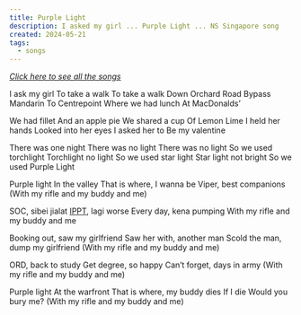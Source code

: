 ```yaml
---
title: Purple Light
description: I asked my girl ... Purple Light ... NS Singapore song
created: 2024-05-21
tags:
  - songs
---
```


[*Click here to see all the songs*](/songs)

I ask my girl
To take a walk
To take a walk
Down Orchard Road
Bypass Mandarin
To Centrepoint
Where we had lunch
At MacDonalds’

We had fillet
And an apple pie
We shared a cup
Of Lemon Lime
I held her hands
Looked into her eyes
I asked her to
Be my valentine

There was one night
There was no light
There was no light
So we used torchlight
Torchlight no light
So we used star light
Star light not bright
So we used Purple Light

Purple light
In the valley
That is where, I wanna be
Viper, best companions
(With my rifle and my buddy and me)

SOC, sibei jialat
[IPPT](/ippt), lagi worse
Every day, kena pumping
With my rifle and my buddy and me

Booking out, saw my girlfriend
Saw her with, another man
Scold the man, dump my girlfriend
(With my rifle and my buddy and me)

ORD, back to study
Get degree, so happy
Can’t forget, days in army
(With my rifle and my buddy and me)

Purple light
At the warfront
That is where, my buddy dies
If I die
Would you bury me?
(With my rifle and my buddy and me)